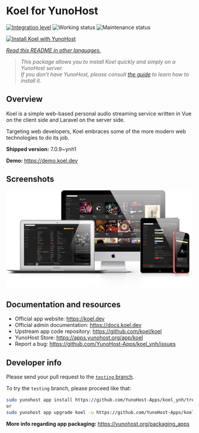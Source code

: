 <!--
N.B.: This README was automatically generated by <https://github.com/YunoHost/apps/tree/master/tools/readme_generator>
It shall NOT be edited by hand.
-->

# Koel for YunoHost

[![Integration level](https://dash.yunohost.org/integration/koel.svg)](https://ci-apps.yunohost.org/ci/apps/koel/) ![Working status](https://ci-apps.yunohost.org/ci/badges/koel.status.svg) ![Maintenance status](https://ci-apps.yunohost.org/ci/badges/koel.maintain.svg)

[![Install Koel with YunoHost](https://install-app.yunohost.org/install-with-yunohost.svg)](https://install-app.yunohost.org/?app=koel)

*[Read this README in other languages.](./ALL_README.md)*

> *This package allows you to install Koel quickly and simply on a YunoHost server.*  
> *If you don't have YunoHost, please consult [the guide](https://yunohost.org/install) to learn how to install it.*

## Overview

Koel is a simple web-based personal audio streaming service written in Vue on the client side and Laravel on the server side.

Targeting web developers, Koel embraces some of the more modern web technologies to do its job.


**Shipped version:** 7.0.9~ynh1

**Demo:** <https://demo.koel.dev>

## Screenshots

![Screenshot of Koel](./doc/screenshots/showcase.png)

## Documentation and resources

- Official app website: <https://koel.dev>
- Official admin documentation: <https://docs.koel.dev>
- Upstream app code repository: <https://github.com/koel/koel>
- YunoHost Store: <https://apps.yunohost.org/app/koel>
- Report a bug: <https://github.com/YunoHost-Apps/koel_ynh/issues>

## Developer info

Please send your pull request to the [`testing` branch](https://github.com/YunoHost-Apps/koel_ynh/tree/testing).

To try the `testing` branch, please proceed like that:

```bash
sudo yunohost app install https://github.com/YunoHost-Apps/koel_ynh/tree/testing --debug
or
sudo yunohost app upgrade koel -u https://github.com/YunoHost-Apps/koel_ynh/tree/testing --debug
```

**More info regarding app packaging:** <https://yunohost.org/packaging_apps>

